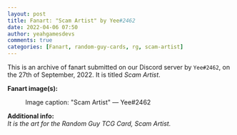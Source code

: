 ```yaml
---
layout: post
title: Fanart: "Scam Artist" by Yee#2462
date: 2022-04-06 07:50
author: yeahgamesdevs
comments: true
categories: [Fanart, random-guy-cards, rg, scam-artist]
---
```

<!-- wp:paragraph -->
<p>This is an archive of fanart submitted on our Discord server by <code>Yee#2462</code>, on the 27th of September, 2022. It is titled <em>Scam Artist</em>.</p>
<!-- /wp:paragraph -->

<!-- wp:paragraph -->
<p><strong>Fanart image(s):</strong></p>
<!-- /wp:paragraph -->

<!-- wp:image {"sizeSlug":"large","linkDestination":"none"} -->
<figure class="wp-block-image size-large"><img src="https://media.discordapp.net/attachments/892177662230016060/892193416023257128/unknown.png?width=427&amp;height=292" alt="" /><figcaption>Image caption: "Scam Artist" — Yee#2462</figcaption></figure>
<!-- /wp:image -->

<!-- wp:paragraph -->
<p><strong>Additional info:</strong><br><em>It is the art for the Random Guy TCG Card, Scam Artist.</em></p>
<!-- /wp:paragraph -->
